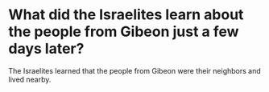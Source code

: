 # What did the Israelites learn about the people from Gibeon just a few days later?

The Israelites learned that the people from Gibeon were their neighbors and lived nearby.
